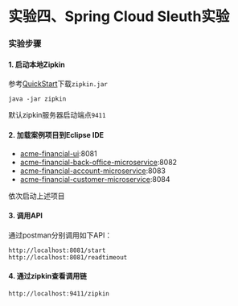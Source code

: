 实验四、Spring Cloud Sleuth实验
======

### 实验步骤

#### 1. 启动本地Zipkin

参考[QuickStart](https://zipkin.io/pages/quickstart.html)下载`zipkin.jar`

```
java -jar zipkin
```
默认zipkin服务器启动端点`9411`

#### 2. 加载案例项目到Eclipse IDE

* [acme-financial-ui](acme-financial-ui):8081
* [acme-financial-back-office-microservice](acme-financial-back-office-microservice):8082
* [acme-financial-account-microservice](acme-financial-account-microservice):8083
* [acme-financial-customer-microservice](acme-financial-customer-microservice):8084

依次启动上述项目

#### 3. 调用API

通过postman分别调用如下API：

```
http://localhost:8081/start
http://localhost:8081/readtimeout
```

#### 4. 通过zipkin查看调用链

```
http://localhost:9411/zipkin
```



